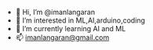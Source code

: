 - 👋 Hi, I’m @imanlangaran
- 👀 I’m interested in ML,AI,arduino,coding
- 🌱 I’m currently learning AI and ML
- 📫 imanlangaran@gmail.com

<!---
imanlangaran/imanlangaran is a ✨ special ✨ repository because its `README.md` (this file) appears on your GitHub profile.
You can click the Preview link to take a look at your changes.
--->
